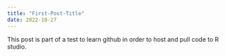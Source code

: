 ```yaml
---
title: "First-Post-Title" 
date: 2022-10-27
---
```


This post is part of a test to learn github in order to host and pull code to R studio. 

